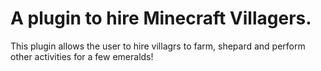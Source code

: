 # A plugin to hire Minecraft Villagers.

This plugin allows the user to hire villagrs to farm, shepard and perform other activities for a few emeralds!
